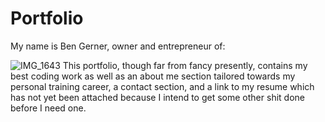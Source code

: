 # Portfolio

My name is Ben Gerner, owner and entrepreneur of:

![IMG_1643](https://user-images.githubusercontent.com/79947732/118420745-7fb59400-b674-11eb-9423-00e5ace2d07d.PNG)
This portfolio, though far from fancy presently, contains my best coding work as well as an about me section tailored towards my personal training career, a contact section, and a link to my resume which has not yet been attached because I intend to get some other shit done before I need one.
